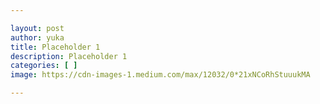 ```yaml
---

layout: post
author: yuka
title: Placeholder 1
description: Placeholder 1
categories: [ ]
image: https://cdn-images-1.medium.com/max/12032/0*21xNCoRhStuuukMA

---
```


